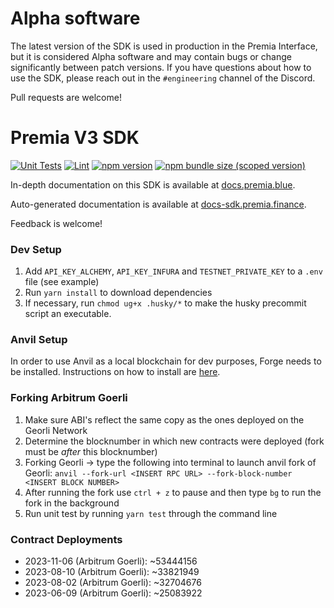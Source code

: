 # Alpha software

The latest version of the SDK is used in production in the Premia Interface,
but it is considered Alpha software and may contain bugs or change significantly between patch versions.
If you have questions about how to use the SDK, please reach out in the `#engineering` channel of the Discord.

Pull requests are welcome!

# Premia V3 SDK

[![Unit Tests](https://github.com/Premian-Labs/v3-sdk/workflows/Unit%20Tests/badge.svg)](https://github.com/Premian-Labs/premia-v3-sdk/actions?query=workflow%3A%22Unit+Tests%22)
[![Lint](https://github.com/Premian_Labs/v3-sdk/workflows/Lint/badge.svg)](https://github.com/Premian_Labs/premia-v3-sdk/actions?query=workflow%3ALint)
[![npm version](https://img.shields.io/npm/v/@premia/v3-sdk/latest.svg)](https://www.npmjs.com/package/@premia/v3-sdk/v/latest)
[![npm bundle size (scoped version)](https://img.shields.io/bundlephobia/minzip/@premia/v3-sdk/latest.svg)](https://bundlephobia.com/result?p=@premia/v3-sdk@latest)

In-depth documentation on this SDK is available at [docs.premia.blue](https://docs.premia.blue/).

Auto-generated documentation is available at [docs-sdk.premia.finance](https://docs-sdk.premia.finance/).

Feedback is welcome!

### Dev Setup

1. Add `API_KEY_ALCHEMY`, `API_KEY_INFURA` and `TESTNET_PRIVATE_KEY` to a `.env` file (see example)
2. Run `yarn install` to download dependencies
3. If necessary, run `chmod ug+x .husky/*` to make the husky precommit script an executable.

### Anvil Setup

In order to use Anvil as a local blockchain for dev purposes, Forge needs to be installed. Instructions on how to install are [here](https://mirror.xyz/crisgarner.eth/BhQzl33tthkJJ3Oh2ehAD_2FXGGlMupKlrUUcDk0ALA).

### Forking Arbitrum Goerli

1. Make sure ABI's reflect the same copy as the ones deployed on the Georli Network
2. Determine the blocknumber in which new contracts were deployed (fork must be _after_ this blocknumber)
3. Forking Georli -> type the following into terminal to launch anvil fork of Georli: `anvil --fork-url <INSERT RPC URL> --fork-block-number <INSERT BLOCK NUMBER>`
4. After running the fork use `ctrl + z` to pause and then type `bg` to run the fork in the background
5. Run unit test by running `yarn test` through the command line

### Contract Deployments

- 2023-11-06 (Arbitrum Goerli): ~53444156
- 2023-08-10 (Arbitrum Goerli): ~33821949
- 2023-08-02 (Arbitrum Goerli): ~32704676
- 2023-06-09 (Arbitrum Goerli): ~25083922

